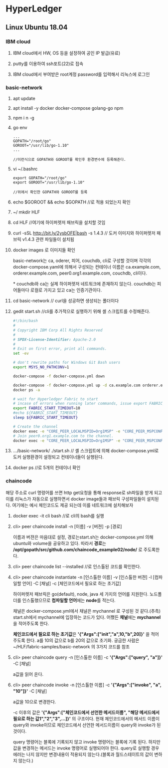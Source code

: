 # HyperLedger

## Linux Ubuntu 18.04

### IBM cloud

1. IBM cloud에서 HW, OS 등을 설정하여 공인 IP 발급(유료)

2. putty를 이용하여 ssh포트(22)로 접속
3. IBM cloud에서 부여받은 root계정 password를 입력해서 리눅스에 로그인



### basic-network

1. apt update

2. apt install -y docker docker-compose golang-go npm

3. npm i n -g

4. go env

   ```
   ...
   GOPATH="/root/go"
   GOROOT="/usr/lib/go-1.10"
   ...
   
   //이런식으로 GOPATH와 GOROOT를 확인후 환경변수에 등록해준다.
   ```

5. vi ~/.bashrc

   ```
   export GOPATH="/root/go"
   export GOROOT="/usr/lib/go-1.10"
   
   //위에서 확인한 GOPATH와 GOROOT를 등록
   ```

6. echo \$GOROOT && echo \$GOPATH //로 적용 되었는지 확인

7. ~/ mkdir HLF

8. cd HLF //여기에 하이퍼렛저 패브릭을 설치할 것임

9. curl -sSL http://bit.ly/2ysbOFE|bash -s 1.4.3 // 도커 이미지와 하이퍼렛저 패브릭 v1.4.3 관련 파일들이 설치됨

10. docker images 로 이미지들 확인

    basic-network는 ca, oderer, 피어, couchdb, cli로 구성할 것이며 각각의 docker-compose.yaml에 의해서 구성되는 컨테이너 이름은 ca.example.com, orderer.example.com, peer0.org1.example.com, couchdb, cli이다.

    \* couchdb와 ca는 실제 하이퍼렛저 네트워크에 존재하지 않는다. couchdb는 피어들마다 로컬로 가지고 있고 ca는 인증기관이다.

11. cd basic-network // curl을 성공하면 생성되는 폴더이다

12. gedit start.sh //cli를 추가적으로 실행하기 위해 셸 스크립트를 수정해준다.

    ```sh
    #!/bin/bash
    #
    # Copyright IBM Corp All Rights Reserved
    #
    # SPDX-License-Identifier: Apache-2.0
    #
    # Exit on first error, print all commands.
    set -ev
    
    # don't rewrite paths for Windows Git Bash users
    export MSYS_NO_PATHCONV=1
    
    docker-compose -f docker-compose.yml down
    
    docker-compose -f docker-compose.yml up -d ca.example.com orderer.example.com peer0.org1.example.com couchdb cli #여기에 cli 추가
    docker ps -a
    
    # wait for Hyperledger Fabric to start
    # incase of errors when running later commands, issue export FABRIC_START_TIMEOUT=<larger number>
    export FABRIC_START_TIMEOUT=10
    #echo ${FABRIC_START_TIMEOUT}
    sleep ${FABRIC_START_TIMEOUT}
    
    # Create the channel
    docker exec -e "CORE_PEER_LOCALMSPID=Org1MSP" -e "CORE_PEER_MSPCONFIGPATH=/etc/hyperledger/msp/users/Admin@org1.example.com/msp" peer0.org1.example.com peer channel create -o orderer.example.com:7050 -c mychannel -f /etc/hyperledger/configtx/channel.tx
    # Join peer0.org1.example.com to the channel.
    docker exec -e "CORE_PEER_LOCALMSPID=Org1MSP" -e "CORE_PEER_MSPCONFIGPATH=/etc/hyperledger/msp/users/Admin@org1.example.com/msp" peer0.org1.example.com peer channel join -b mychannel.block
    ```

13. .../basic-network/ ./start.sh // 셸 스크립트에 의해 docker-compose.yml로 도커 실행환경이 설정되고 컨테이너들이 실행된다.

14. docker ps //로 5개의 컨테이너 확인



### chaincode

해당 주소로 curl 명령어를 쓰면 http get요청을 통해 response로 sh파일을 받게 되고 이를 리눅스가  자동으로 실행하면서 docker image들과 패브릭 구성파일들이 설치된다. 여기에는 예시 체인코드도 제공 되는데 이를 네트워크에 설치해보자

1. docker exec -it cli bash //로 cli의 bash를 실행

2. cli> peer chaincode install -n [이름] -v [버젼] -p [경로] 

   이름과 버젼은 마음대로 설정, 경로는start.sh는 docker-compose.yml 의해 ubuntu와 volume을 공유하고 있다. 따라서 **경로**는 **/opt/gopath/src/github.com/chaincode_example02/node/** 로 주도록한다.

3. cli> peer chaincode list --installed //로 인스톨된 코드를 확인한다.

4. cli> peer chaincode instantiate -n [인스톨한 이름] -v [인스톨한 버젼] -l [컴파일할 언어] -C [채널] -c [체인코드에서 필요로 하는 초기값]

   하이퍼렛저 패브릭은 go(default), node, java 세 가지의 언어를 지원한다. 노드폴더를 인스톨했으므로 **컴파일할 언어**에는 **node**를 적는다.

   채널은 docker-compose.yml에서 채널은 mychannel 로 구성된 것 같다.(추측) start.sh에서 mychannel에 입장하는 코드가 있다. 어쨌든 **채널**에는 **mychannel**을 적어주도록 한다.

   **체인코드에서 필요로 하는 초기값**은 **'{"Args":["init","a",10,"b",20]}'** 을 적어주도록 한다. a를 10의 값으로 b를 20의 값으로 초기화. 궁금한 사람은 ~/HLF/fabric-samples/basic-network 의 3가지 코드를 참조

5. cli> peer chaincode query -n [인스톨한 이름] -c **'{"Args":["query", "a"]}'** -C [채널]

   a값을 읽어 온다.

6. cli> peer chaincode invoke -n [인스톨한 이름] -c **'{"Args":["invoke", "a", "10"]}'** -C [채널]

   a값을 10으로 변경한다.

   -c 이후의 값은 **'{"Args":["체인코드에서 선언한 메서드이름", "해당 메서드에서 필요로 하는 값1","2","3",...]}'** 의 구조이다. 현재 체인코드에서의 메서드 이름이 query와 invoke이므로 체인코드에서 선언한 메서드이름이 query와 invoke가 된 것이다.

   query 명령어는 블록에 기록되지 않고 invoke 명령어는 블록에 기록 된다. 하지만 값을 변경하는 메서드는 invoke 명령어로 실행되어야 한다. query로 실행할 경우 에러는 나지 않지만 변경내용이 적용되지 않는다.(블록과 월드스테이트의 값이 변하지 않는다.)